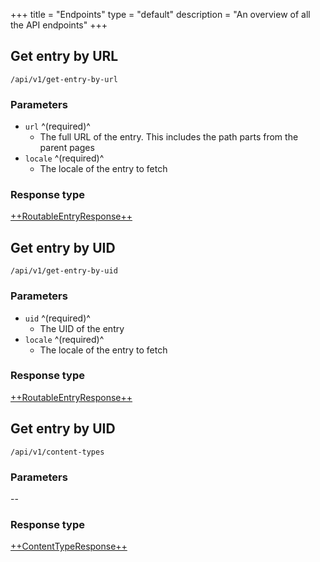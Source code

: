 +++
title = "Endpoints"
type = "default"
description = "An overview of all the API endpoints"
+++

## Get entry by URL

`/api/v1/get-entry-by-url`

### Parameters

- `url` ^(required)^
  - The full URL of the entry. This includes the path parts from the parent pages
- `locale` ^(required)^
  - The locale of the entry to fetch

### Response type

[++RoutableEntryResponse++](response-types#routableentryresponse)

## Get entry by UID

`/api/v1/get-entry-by-uid`

### Parameters

- `uid` ^(required)^
  - The UID of the entry
- `locale` ^(required)^
  - The locale of the entry to fetch

### Response type

[++RoutableEntryResponse++](response-types#routableentryresponse)

## Get entry by UID

`/api/v1/content-types`

### Parameters

--

### Response type

[++ContentTypeResponse++](response-types#contenttyperesponse)
